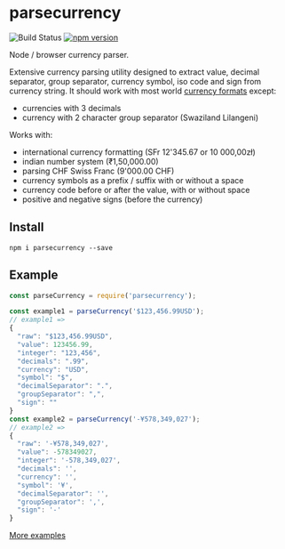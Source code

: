 # parsecurrency
![Build Status](https://github.com/mktj/parsecurrency/actions/workflows/test.yml/badge.svg)
[![npm version](http://img.shields.io/npm/v/parsecurrency.svg?style=flat)](https://npmjs.org/package/parsecurrency "View this project on npm")


Node / browser currency parser.

Extensive currency parsing utility designed to extract value, decimal separator, group separator, currency symbol, iso code and sign from currency string. It should work with most world [currency formats][1] except:
- currencies with 3 decimals
- currency with 2 character group separator (Swaziland Lilangeni)

Works with:
- international currency formatting (SFr 12'345.67 or 10 000,00zł)
- indian number system (₹1,50,000.00)
- parsing CHF Swiss Franc (9'000.00 CHF)
- currency symbols as a prefix / suffix with or without a space
- currency code before or after the value, with or without space
- positive and negative signs (before the currency)

## Install

```
npm i parsecurrency --save
```

## Example

```javascript
const parseCurrency = require('parsecurrency');

const example1 = parseCurrency('$123,456.99USD');
// example1 =>
{
  "raw": "$123,456.99USD",
  "value": 123456.99,
  "integer": "123,456",
  "decimals": ".99",
  "currency": "USD",
  "symbol": "$",
  "decimalSeparator": ".",
  "groupSeparator": ",",
  "sign": ""
}
const example2 = parseCurrency('-¥578,349,027');
// example2 =>
{
  "raw": '-¥578,349,027',
  "value": -578349027,
  "integer": '-578,349,027',
  "decimals": '',
  "currency": '',
  "symbol": '¥',
  "decimalSeparator": '',
  "groupSeparator": ',',
  "sign": '-'
}

```
[More examples](./test.js)

[1]: http://www.thefinancials.com/Default.aspx?SubSectionID=curformat
